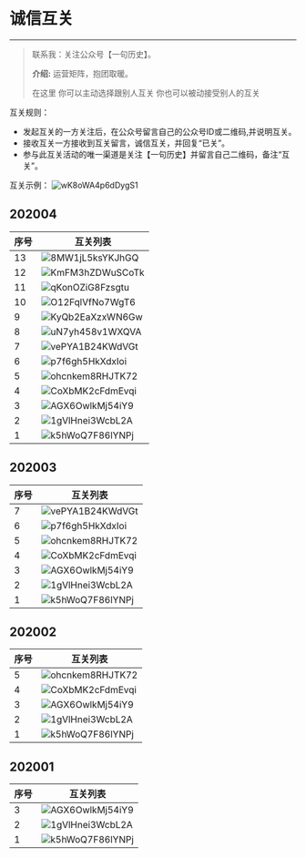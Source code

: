 # 诚信互关
---
> 联系我：关注公众号【一句历史】。
>
> **介绍:** 运营矩阵，抱团取暖。
>
>在这里 你可以主动选择跟别人互关  你也可以被动接受别人的互关

互关规则：

* 发起互关的一方关注后，在公众号留言自己的公众号ID或二维码,并说明互关。
* 接收互关一方接收到互关留言，诚信互关，并回复“已关”。
* 参与此互关活动的唯一渠道是关注【一句历史】并留言自己二维码，备注“互关”。

互关示例：
![wK8oWA4p6dDygS1](https://i.loli.net/2020/04/12/wK8oWA4p6dDygS1.jpg ':size=200x400')

## 202004

| 序号 | 互关列表 |
| --- | --- |
| 13 | ![8MW1jL5ksYKJhGQ](https://i.loli.net/2020/04/14/8MW1jL5ksYKJhGQ.png ":no-zoom") |
| 12 | ![KmFM3hZDWuSCoTk](https://i.loli.net/2020/04/13/KmFM3hZDWuSCoTk.png) |
| 11 | ![qKonOZiG8Fzsgtu](https://i.loli.net/2020/04/13/qKonOZiG8Fzsgtu.png) |
| 10 | ![O12FqlVfNo7WgT6](https://i.loli.net/2020/04/12/O12FqlVfNo7WgT6.png) |
| 9 | ![KyQb2EaXzxWN6Gw](https://i.loli.net/2020/04/12/KyQb2EaXzxWN6Gw.png) |
| 8 | ![uN7yh458v1WXQVA](https://i.loli.net/2020/04/12/uN7yh458v1WXQVA.png) |
| 7 | ![vePYA1B24KWdVGt](https://i.loli.net/2020/04/12/vePYA1B24KWdVGt.png) |
| 6 | ![p7f6gh5HkXdxIoi](https://i.loli.net/2020/04/12/p7f6gh5HkXdxIoi.png) |
| 5 | ![ohcnkem8RHJTK72](https://i.loli.net/2020/04/12/ohcnkem8RHJTK72.png) |
| 4 | ![CoXbMK2cFdmEvqi](https://i.loli.net/2020/04/12/CoXbMK2cFdmEvqi.png)|
| 3 | ![AGX6OwlkMj54iY9](https://i.loli.net/2020/04/12/AGX6OwlkMj54iY9.png) |
| 2 | ![1gVlHnei3WcbL2A](https://i.loli.net/2020/04/12/1gVlHnei3WcbL2A.png)|
| 1 | ![k5hWoQ7F86lYNPj](https://i.loli.net/2020/04/12/k5hWoQ7F86lYNPj.png) |

## 202003

| 序号 | 互关列表 |
| --- | --- |
| 7 | ![vePYA1B24KWdVGt](https://i.loli.net/2020/04/12/vePYA1B24KWdVGt.png) |
| 6 | ![p7f6gh5HkXdxIoi](https://i.loli.net/2020/04/12/p7f6gh5HkXdxIoi.png) |
| 5 | ![ohcnkem8RHJTK72](https://i.loli.net/2020/04/12/ohcnkem8RHJTK72.png) |
| 4 | ![CoXbMK2cFdmEvqi](https://i.loli.net/2020/04/12/CoXbMK2cFdmEvqi.png)|
| 3 | ![AGX6OwlkMj54iY9](https://i.loli.net/2020/04/12/AGX6OwlkMj54iY9.png) |
| 2 | ![1gVlHnei3WcbL2A](https://i.loli.net/2020/04/12/1gVlHnei3WcbL2A.png)|
| 1 | ![k5hWoQ7F86lYNPj](https://i.loli.net/2020/04/12/k5hWoQ7F86lYNPj.png) |

## 202002

| 序号 | 互关列表 |
| --- | --- |
| 5 | ![ohcnkem8RHJTK72](https://i.loli.net/2020/04/12/ohcnkem8RHJTK72.png) |
| 4 | ![CoXbMK2cFdmEvqi](https://i.loli.net/2020/04/12/CoXbMK2cFdmEvqi.png)|
| 3 | ![AGX6OwlkMj54iY9](https://i.loli.net/2020/04/12/AGX6OwlkMj54iY9.png) |
| 2 | ![1gVlHnei3WcbL2A](https://i.loli.net/2020/04/12/1gVlHnei3WcbL2A.png)|
| 1 | ![k5hWoQ7F86lYNPj](https://i.loli.net/2020/04/12/k5hWoQ7F86lYNPj.png) |

## 202001

| 序号 | 互关列表 |
| --- | --- |
| 3 | ![AGX6OwlkMj54iY9](https://i.loli.net/2020/04/12/AGX6OwlkMj54iY9.png) |
| 2 | ![1gVlHnei3WcbL2A](https://i.loli.net/2020/04/12/1gVlHnei3WcbL2A.png)|
| 1 | ![k5hWoQ7F86lYNPj](https://i.loli.net/2020/04/12/k5hWoQ7F86lYNPj.png) |